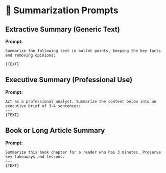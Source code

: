 # 🧠 Summarization Prompts

## Extractive Summary (Generic Text)
**Prompt:**
```
Summarize the following text in bullet points, keeping the key facts and removing opinions:

{TEXT}
```

## Executive Summary (Professional Use)
**Prompt:**
```
Act as a professional analyst. Summarize the content below into an executive brief of 3-4 sentences:
---
{TEXT}
```

## Book or Long Article Summary
**Prompt:**
```
Summarize this book chapter for a reader who has 3 minutes. Preserve key takeaways and lessons.
---
{TEXT}
```